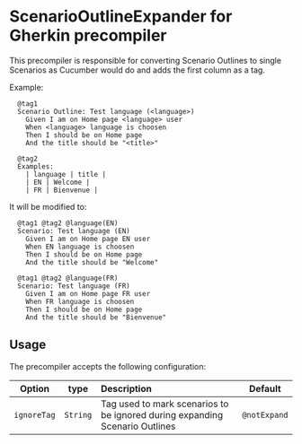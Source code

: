 # ScenarioOutlineExpander for Gherkin precompiler

This precompiler is responsible for converting Scenario Outlines to single Scenarios as Cucumber would do and adds  the first column as a tag.

Example:
```gherkin
  @tag1
  Scenario Outline: Test language (<language>)
    Given I am on Home page <language> user
    When <language> language is choosen
    Then I should be on Home page
    And the title should be "<title>"

  @tag2
  Examples:
    | language | title |
    | EN | Welcome |
    | FR | Bienvenue |
```
It will be modified to:

```gherkin
  @tag1 @tag2 @language(EN)
  Scenario: Test language (EN)
    Given I am on Home page EN user
    When EN language is choosen
    Then I should be on Home page
    And the title should be "Welcome"

  @tag1 @tag2 @language(FR)
  Scenario: Test language (FR)
    Given I am on Home page FR user
    When FR language is choosen
    Then I should be on Home page
    And the title should be "Bienvenue"
```

## Usage

The precompiler accepts the following configuration:

| Option | type | Description |Default|
|:------:|:----:|:------------|:-----:|
|`ignoreTag`|`String`| Tag used to mark scenarios to be ignored during expanding Scenario Outlines |`@notExpand`|
